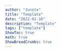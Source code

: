 ```yaml
---
author: "Junote"
title: "Template"
date: "2022-01-16"
description: "Template"
tags: ["template"]
ShowToc: true
math: true
ShowBreadCrumbs: true
---
```


